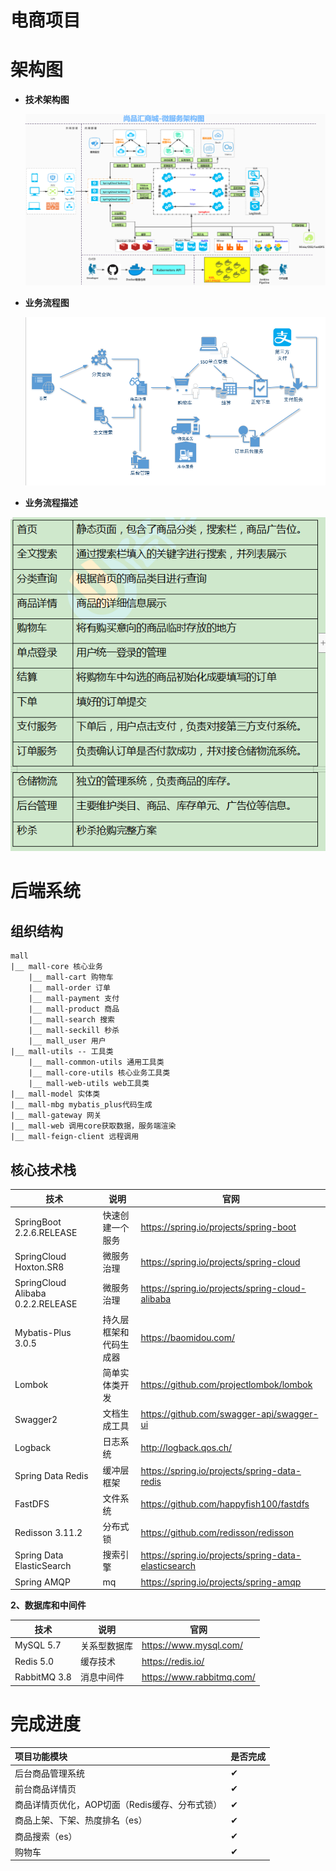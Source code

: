 # 电商项目

# 

# 架构图

- **技术架构图**

  

  ![](doc/images/项目架构.png)



* **业务流程图**

  

  ![业务流程图](doc/images/业务流程图.png)



* **业务流程描述**

  

![业务流程描述](doc/images/业务流程描述.png)



# 后端系统

## 组织结构

```
mall 
|__ mall-core 核心业务
	|__ mall-cart 购物车
	|__ mall-order 订单
	|__ mall-payment 支付
	|__ mall-product 商品
	|__ mall-search 搜索
	|__ mall-seckill 秒杀
	|__ mall_user 用户
|__ mall-utils -- 工具类
	|__ mall-common-utils 通用工具类
	|__ mall-core-utils 核心业务工具类
	|__ mall-web-utils web工具类
|__ mall-model 实体类
|__ mall-mbg mybatis_plus代码生成
|__ mall-gateway 网关
|__ mall-web 调用core获取数据，服务端渲染
|__ mall-feign-client 远程调用
```



## 核心技术栈

| 技术                              | 说明                   | 官网                                                 |
| --------------------------------- | ---------------------- | ---------------------------------------------------- |
| SpringBoot 2.2.6.RELEASE          | 快速创建一个服务       | <https://spring.io/projects/spring-boot>             |
| SpringCloud Hoxton.SR8            | 微服务治理             | https://spring.io/projects/spring-cloud              |
| SpringCloud Alibaba 0.2.2.RELEASE | 微服务治理             | https://spring.io/projects/spring-cloud-alibaba      |
| Mybatis-Plus 3.0.5                | 持久层框架和代码生成器 | https://baomidou.com/                                |
| Lombok                            | 简单实体类开发         | https://github.com/projectlombok/lombok              |
| Swagger2                          | 文档生成工具           | https://github.com/swagger-api/swagger-ui            |
| Logback                           | 日志系统               | http://logback.qos.ch/                               |
| Spring Data Redis                 | 缓冲层框架             | https://spring.io/projects/spring-data-redis         |
| FastDFS                           | 文件系统               | https://github.com/happyfish100/fastdfs              |
| Redisson 3.11.2                   | 分布式锁               | https://github.com/redisson/redisson                 |
| Spring Data ElasticSearch         | 搜索引擎               | https://spring.io/projects/spring-data-elasticsearch |
| Spring AMQP                       | mq                     | https://spring.io/projects/spring-amqp               |



**2、数据库和中间件**

| 技术         | 说明         | 官网                      |
| ------------ | ------------ | ------------------------- |
| MySQL 5.7    | 关系型数据库 | https://www.mysql.com/    |
| Redis 5.0    | 缓存技术     | https://redis.io/         |
| RabbitMQ 3.8 | 消息中间件   | https://www.rabbitmq.com/ |



# 完成进度

| 项目功能模块                                   | 是否完成 |
| :--------------------------------------------- | -------- |
| 后台商品管理系统                               | ✔        |
| 前台商品详情页                                 | ✔        |
| 商品详情页优化，AOP切面（Redis缓存、分布式锁） | ✔        |
| 商品上架、下架、热度排名（es）                 | ✔        |
| 商品搜索（es）                                 | ✔        |
| 购物车                                         | ✔        |

